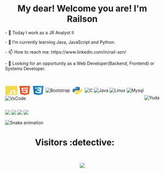 <h1 align ="center">My dear! Welcome you are! I'm Railson </h1>
<p>- 🔭 Today I work as a JR Analyst II</p>
<p>- 🌱 I’m currently learning Java, JavaScript and Python.</p>
<p>- 📫 How to reach me: https://www.linkedin.com/in/rail-son/</p>
<p>- 👔 Looking for an opportunity as a Web Developer(Backend, Frontend) or Systems Developer.</p>


<br>
    
  
<div style="display: inline_block"><br>
  <img align="center" alt="Js" height="30" width="40" src="https://raw.githubusercontent.com/devicons/devicon/master/icons/javascript/javascript-plain.svg">
  <img align="center" alt="HTML" height="30" width="40" src="https://raw.githubusercontent.com/devicons/devicon/master/icons/html5/html5-original.svg">
  <img align="center" alt="CSS" height="30" width="40" src="https://raw.githubusercontent.com/devicons/devicon/master/icons/css3/css3-original.svg">
  <img align="center" alt="Bootstrap" height="30" width="40" src="https://cdn.jsdelivr.net/gh/devicons/devicon/icons/bootstrap/bootstrap-plain.svg" />
  <img align="center" alt="Python" height="30" width="40" src="https://raw.githubusercontent.com/devicons/devicon/master/icons/python/python-original.svg">
  <img align="center" alt="C" height="30" width="40" src="https://cdn.jsdelivr.net/gh/devicons/devicon/icons/c/c-original.svg">
  <img align="center" alt="Java" height="30" width="40" src="https://cdn.jsdelivr.net/gh/devicons/devicon/icons/java/java-original.svg" />
  <img align="center" alt="Linux" height="30" width="40" src="https://cdn.jsdelivr.net/gh/devicons/devicon/icons/linux/linux-original.svg" />
<img align="center" alt="Mysql" height="30" width="40" src="https://cdn.jsdelivr.net/gh/devicons/devicon/icons/mysql/mysql-original.svg" />
<img align="center" alt="VsCode" height="30" width="40" src="https://cdn.jsdelivr.net/gh/devicons/devicon/icons/vscode/vscode-original.svg" />
 
  <img align="right" alt="Yoda" height="150" src="https://static.wikia.nocookie.net/disney/images/9/95/Master_Yoda.png" style="max-width: 100%;">
</div>
  
  ##
 
<div> 
  <a href="https://instagram.com/mano_rsm" target="_blank"><img src="https://img.shields.io/badge/-Instagram-%23E4405F?style=for-the-badge&logo=instagram&logoColor=white" target="_blank"></a>
 	<a href="https://www.twitch.tv/ufulol" target="_blank"><img src="https://img.shields.io/badge/Twitch-9146FF?style=for-the-badge&logo=twitch&logoColor=white" target="_blank"></a>
  <a href = "mailto:railsondasilva@live.com"><img src="https://img.shields.io/badge/-Gmail-%23333?style=for-the-badge&logo=gmail&logoColor=white" target="_blank"></a>
  <a href="linkedin.com/in/railson-silva-1121b2b7" target="_blank"><img src="https://img.shields.io/badge/-LinkedIn-%230077B5?style=for-the-badge&logo=linkedin&logoColor=white" target="_blank"></a> 
 
  ![Snake animation](https://github.com/rail-son/rail-son/blob/output/github-contribution-grid-snake.svg)
<br>  
  <h1 align="center"> Visitors :detective:</h1> <br>
 <p align="center"> 
   <img alingn="center" src="https://profile-counter.glitch.me/rail-son/count.svg" />
 </p>
</div>
